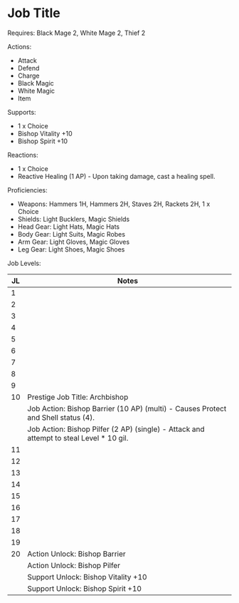 # Job Title

Requires: Black Mage 2, White Mage 2, Thief 2

Actions:

- Attack
- Defend
- Charge
- Black Magic
- White Magic
- Item

Supports:

- 1 x Choice
- Bishop Vitality +10
- Bishop Spirit +10

Reactions:

- 1 x Choice
- Reactive Healing (1 AP) - Upon taking damage, cast a healing spell.

Proficiencies:

- Weapons: Hammers 1H, Hammers 2H, Staves 2H, Rackets 2H, 1 x Choice
- Shields: Light Bucklers, Magic Shields
- Head Gear: Light Hats, Magic Hats
- Body Gear: Light Suits, Magic Robes
- Arm Gear: Light Gloves, Magic Gloves
- Leg Gear: Light Shoes, Magic Shoes

Job Levels:

| JL | Notes |
| --- | --- |
| 1 | 
| 2 | 
| 3 | 
| 4 | 
| 5 | 
| 6 | 
| 7 | 
| 8 | 
| 9 | 
| 10 | Prestige Job Title: Archbishop
|    | Job Action: Bishop Barrier (10 AP) (multi) - Causes Protect and Shell status (4).
|    | Job Action: Bishop Pilfer (2 AP) (single) - Attack and attempt to steal Level * 10 gil.
| 11 | 
| 12 | 
| 13 | 
| 14 | 
| 15 | 
| 16 | 
| 17 | 
| 18 | 
| 19 | 
| 20 | Action Unlock: Bishop Barrier
|    | Action Unlock: Bishop Pilfer
|    | Support Unlock: Bishop Vitality +10
|    | Support Unlock: Bishop Spirit +10
